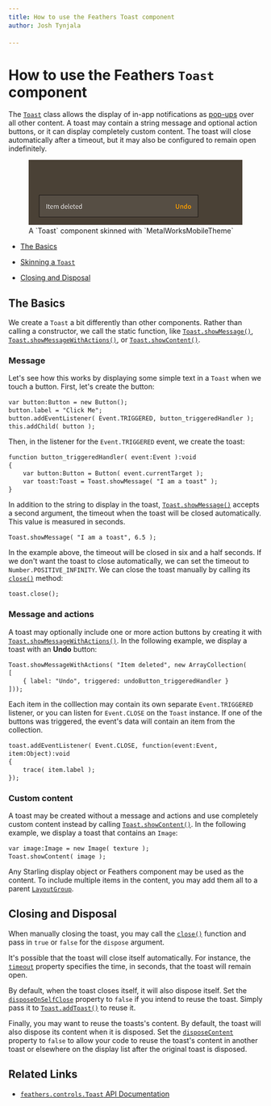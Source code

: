 ```yaml
---
title: How to use the Feathers Toast component  
author: Josh Tynjala

---
```

# How to use the Feathers `Toast` component

The [`Toast`](../api-reference/feathers/controls/Toast.html) class allows the display of in-app notifications as [pop-ups](pop-ups.html) over all other content. A toast may contain a string message and optional action buttons, or it can display completely custom content. The toast will close automatically after a timeout, but it may also be configured to remain open indefinitely.

<figure>
<img src="images/toast.png" srcset="images/toast@2x.png 2x" alt="Screenshot of Feathers a Toast component" />
<figcaption>A `Toast` component skinned with `MetalWorksMobileTheme`</figcaption>
</figure>

-   [The Basics](#the-basics)

-   [Skinning a `Toast`](#skinning-a-toast)

-   [Closing and Disposal](#closing-and-disposal)

## The Basics

We create a `Toast` a bit differently than other components. Rather than calling a constructor, we call the static function, like [`Toast.showMessage()`](../api-reference/feathers/controls/Toast.html#showMessage()), [`Toast.showMessageWithActions()`](../api-reference/feathers/controls/Toast.html#showMessageWithActions()), or [`Toast.showContent()`](../api-reference/feathers/controls/Toast.html#showContent()).

### Message

Let's see how this works by displaying some simple text in a `Toast` when we touch a button. First, let's create the button:

``` code
var button:Button = new Button();
button.label = "Click Me";
button.addEventListener( Event.TRIGGERED, button_triggeredHandler );
this.addChild( button );
```

Then, in the listener for the `Event.TRIGGERED` event, we create the toast:

``` code
function button_triggeredHandler( event:Event ):void
{
    var button:Button = Button( event.currentTarget );
    var toast:Toast = Toast.showMessage( "I am a toast" );
}
```

In addition to the string to display in the toast, [`Toast.showMessage()`](../api-reference/feathers/controls/Toast.html#showMessage()) accepts a second argument, the timeout when the toast will be closed automatically. This value is measured in seconds.

``` code
Toast.showMessage( "I am a toast", 6.5 );
```

In the example above, the timeout will be closed in six and a half seconds. If we don't want the toast to close automatically, we can set the timeout to `Number.POSITIVE_INFINITY`. We can close the toast manually by calling its [`close()`](../api-reference/feathers/controls/Toast.html#close()) method:

``` code
toast.close();
```

### Message and actions

A toast may optionally include one or more action buttons by creating it with [`Toast.showMessageWithActions()`](../api-reference/feathers/controls/Toast.html#showMessageWithActions()). In the following example, we display a toast with an **Undo** button:

``` code
Toast.showMessageWithActions( "Item deleted", new ArrayCollection(
[
    { label: "Undo", triggered: undoButton_triggeredHandler }
]));
```

Each item in the colllection may contain its own separate `Event.TRIGGERED` listener, or you can listen for `Event.CLOSE` on the `Toast` instance. If one of the buttons was triggered, the event's data will contain an item from the collection.

``` code
toast.addEventListener( Event.CLOSE, function(event:Event, item:Object):void
{
    trace( item.label );
});
```

### Custom content

A toast may be created without a message and actions and use completely custom content instead by calling [`Toast.showContent()`](../api-reference/feathers/controls/Toast.html#showContent()). In the following example, we display a toast that contains an `Image`:

``` code
var image:Image = new Image( texture );
Toast.showContent( image );
```

Any Starling display object or Feathers component may be used as the content. To include multiple items in the content, you may add them all to a parent [`LayoutGroup`](layout-group.html).

## Closing and Disposal

When manually closing the toast, you may call the [`close()`](../api-reference/feathers/controls/Toast.html#close()) function and pass in `true` or `false` for the `dispose` argument.

It's possible that the toast will close itself automatically. For instance, the [`timeout`](../api-reference/feathers/controls/Toast.html#timeout) property specifies the time, in seconds, that the toast will remain open.

By default, when the toast closes itself, it will also dispose itself. Set the [`disposeOnSelfClose`](../api-reference/feathers/controls/Toast.html#disposeOnSelfClose) property to `false` if you intend to reuse the toast. Simply pass it to [`Toast.addToast()`](../api-reference/feathers/controls/Toast.html#addToast()) to reuse it.

Finally, you may want to reuse the toasts's content. By default, the toast will also dispose its content when it is disposed. Set the [`disposeContent`](../api-reference/feathers/controls/Toast.html#disposeContent) property to `false` to allow your code to reuse the toast's content in another toast or elsewhere on the display list after the original toast is disposed.

## Related Links

-   [`feathers.controls.Toast` API Documentation](../api-reference/feathers/controls/Toast.html)